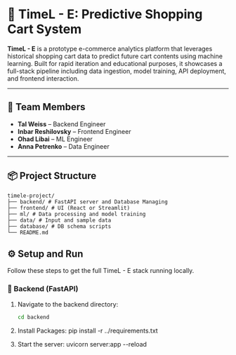 # 🛒 TimeL - E: Predictive Shopping Cart System

**TimeL - E** is a prototype e-commerce analytics platform that leverages historical shopping cart data to predict future cart contents using machine learning. Built for rapid iteration and educational purposes, it showcases a full-stack pipeline including data ingestion, model training, API deployment, and frontend interaction.

---

## 👥 Team Members

- **Tal Weiss** – Backend Engineer  
- **Inbar Reshilovsky** – Frontend Engineer  
- **Ohad Libai** – ML Engineer  
- **Anna Petrenko** – Data Engineer  

---

## 📦 Project Structure
```
timele-project/
├── backend/ # FastAPI server and Database Managing
├── frontend/ # UI (React or Streamlit)
├── ml/ # Data processing and model training
├── data/ # Input and sample data
├── database/ # DB schema scripts
└── README.md
```


## ⚙️ Setup and Run

Follow these steps to get the full TimeL - E stack running locally.

### 🔧 Backend (FastAPI)

1. Navigate to the backend directory:
   ```bash
   cd backend

2. Install Packages:
    pip install -r ../requirements.txt

3. Start the server:
    uvicorn server:app --reload

